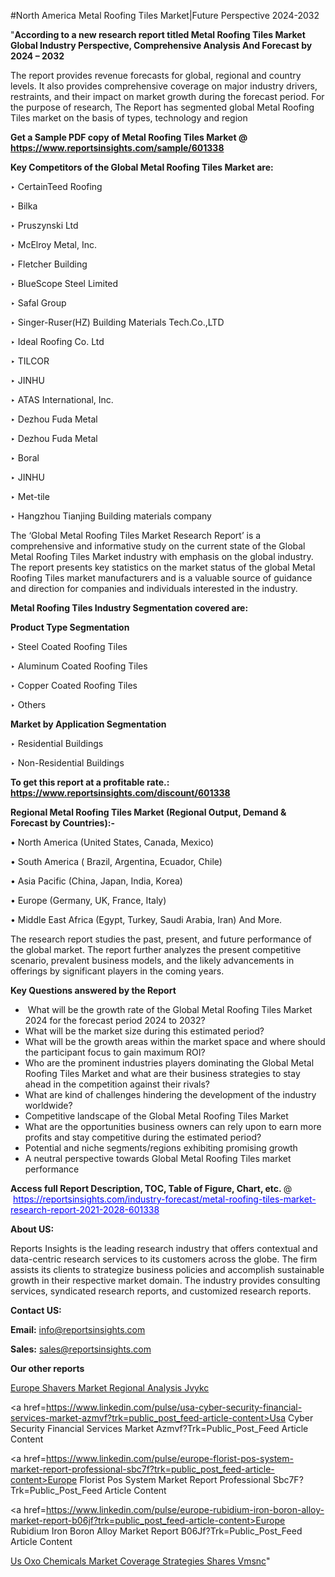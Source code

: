 #North America Metal Roofing Tiles Market|Future Perspective 2024-2032

"<strong>According to a new research report titled Metal Roofing Tiles Market Global Industry Perspective, Comprehensive Analysis And Forecast by 2024 – 2032</strong>

The report provides revenue forecasts for global, regional and country levels. It also provides comprehensive coverage on major industry drivers, restraints, and their impact on market growth during the forecast period. For the purpose of research, The Report has segmented global Metal Roofing Tiles market on the basis of types, technology and region

<strong>Get a Sample PDF copy of Metal Roofing Tiles Market </strong><strong>@<a href=https://www.reportsinsights.com/sample/601338 style=color:#0000ff;> https://www.reportsinsights.com/sample/601338</a></strong></font>

<strong>Key Competitors of the Global Metal Roofing Tiles Market are:</strong>

‣ CertainTeed Roofing

‣ Bilka

‣ Pruszynski Ltd

‣ McElroy Metal, Inc.

‣ Fletcher Building

‣ BlueScope Steel Limited

‣ Safal Group

‣ Singer-Ruser(HZ) Building Materials Tech.Co.,LTD

‣ Ideal Roofing Co. Ltd

‣ TILCOR

‣ JINHU

‣ ATAS International, Inc.

‣ Dezhou Fuda Metal

‣ Dezhou Fuda Metal

‣ Boral

‣ JINHU

‣ Met-tile

‣ Hangzhou Tianjing Building materials company

The ‘Global Metal Roofing Tiles Market Research Report’ is a comprehensive and informative study on the current state of the Global Metal Roofing Tiles Market industry with emphasis on the global industry. The report presents key statistics on the market status of the global Metal Roofing Tiles market manufacturers and is a valuable source of guidance and direction for companies and individuals interested in the industry.

<strong>Metal Roofing Tiles Industry Segmentation covered are:</strong>

<strong>Product Type Segmentation</strong>

‣ Steel Coated Roofing Tiles

‣ Aluminum Coated Roofing Tiles

‣ Copper Coated Roofing Tiles

‣ Others

<strong>Market by Application Segmentation</strong>

‣ Residential Buildings

‣ Non-Residential Buildings

<strong>To get this report at a profitable rate.: <a href=https://www.reportsinsights.com/discount/601338 style=color:#0000ff;>https://www.reportsinsights.com/discount/601338</a></strong></font>

<strong>Regional Metal Roofing Tiles Market (Regional Output, Demand &amp; Forecast by Countries):-</strong>

• North America (United States, Canada, Mexico)

• South America ( Brazil, Argentina, Ecuador, Chile)

• Asia Pacific (China, Japan, India, Korea)

• Europe (Germany, UK, France, Italy)

• Middle East Africa (Egypt, Turkey, Saudi Arabia, Iran) And More.

The research report studies the past, present, and future performance of the global market. The report further analyzes the present competitive scenario, prevalent business models, and the likely advancements in offerings by significant players in the coming years.

<strong>Key Questions answered by the Report</strong>
<ul>
  <li> What will be the growth rate of the Global Metal Roofing Tiles Market 2024 for the forecast period 2024 to 2032?</li>
  <li>What will be the market size during this estimated period?</li>
  <li>What will be the growth areas within the market space and where should the participant focus to gain maximum ROI?</li>
  <li>Who are the prominent industries players dominating the Global Metal Roofing Tiles Market and what are their business strategies to stay ahead in the competition against their rivals?</li>
  <li>What are kind of challenges hindering the development of the industry worldwide?</li>
  <li>Competitive landscape of the Global Metal Roofing Tiles Market</li>
  <li>What are the opportunities business owners can rely upon to earn more profits and stay competitive during the estimated period?</li>
  <li>Potential and niche segments/regions exhibiting promising growth</li>
  <li>A neutral perspective towards Global Metal Roofing Tiles market performance</li>
</ul>
<strong>Access full Report Description, TOC, Table of Figure, Chart, etc. </strong>@  <a href=https://reportsinsights.com/industry-forecast/metal-roofing-tiles-market-research-report-2021-2028-601338 style=color:#0000ff;>https://reportsinsights.com/industry-forecast/metal-roofing-tiles-market-research-report-2021-2028-601338</a></font>

<strong><strong>About US</strong>:</strong>

Reports Insights is the leading research industry that offers contextual and data-centric research services to its customers across the globe. The firm assists its clients to strategize business policies and accomplish sustainable growth in their respective market domain. The industry provides consulting services, syndicated research reports, and customized research reports.

<strong>Contact US:</strong>

<p class=""""><b>Email:</b> <a href=mailto:info@reportsinsights.com>info@reportsinsights.com</a></p>
<p class=""""><b>Sales:</b> <a href=mailto:sales@reportsinsights.com>sales@reportsinsights.com</a></p>

<strong>Our other reports</strong>

<a href=https://www.linkedin.com/pulse/europe-shavers-market-regional-analysis-jvykc/>Europe Shavers Market Regional Analysis Jvykc</a>

<a href=https://www.linkedin.com/pulse/usa-cyber-security-financial-services-market-azmvf?trk=public_post_feed-article-content>Usa Cyber Security Financial Services Market Azmvf?Trk=Public_Post_Feed Article Content</a>

<a href=https://www.linkedin.com/pulse/europe-florist-pos-system-market-report-professional-sbc7f?trk=public_post_feed-article-content>Europe Florist Pos System Market Report Professional Sbc7F?Trk=Public_Post_Feed Article Content</a>

<a href=https://www.linkedin.com/pulse/europe-rubidium-iron-boron-alloy-market-report-b06jf?trk=public_post_feed-article-content>Europe Rubidium Iron Boron Alloy Market Report B06Jf?Trk=Public_Post_Feed Article Content</a>

<a href=https://www.linkedin.com/pulse/us-oxo-chemicals-market-coverage-strategies-shares-vmsnc/>Us Oxo Chemicals Market Coverage Strategies Shares Vmsnc</a>"
